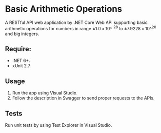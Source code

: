 # Basic Arithmetic Operations
A RESTful API web application by .NET Core Web API supporting basic arithmetic operations for numbers in range ±1.0 x 10^<sup>-28</sup> to ±7.9228 x 10^<sup>28</sup> and big integers.

## Require:
- .NET 6+.
- xUnit 2.7

## Usage
1. Run the app using Visual Studio.
2. Follow the description in Swagger to send proper requests to the APIs.

## Tests
Run unit tests by using Test Explorer in Visual Studio.
